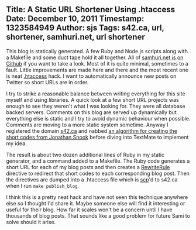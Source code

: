 Title: A Static URL Shortener Using .htaccess
Date: December 10, 2011
Timestamp: 1323584949
Author: sjs
Tags: s42.ca, url, shortener, samhuri.net, url shortener
----

This blog is statically generated. A few Ruby and Node.js scripts along with a Makefile and some duct tape hold it all together. All of [samhuri.net is on Github](GH) if you want to take a look. Most of it is quite minimal, sometimes to a fault. Little improvements are made here and there and the most recent one is neat [.htaccess](htaccess-wiki) hack. I want to automatically announce new posts on Twitter so short URLs are in order.

I try to strike a reasonable balance between writing everything for this site myself and using libraries. A quick look at a few short URL projects was enough to see they weren't what I was looking for. They were all database backed servers. Comments on this blog are served up dynamically but everything else is static and I try to avoid dynamic behaviour when possible. Comments are moving to a more static system sometime. Anyway I registered the domain [s42.ca](s42) and nabbed [an algorithm for creating the short codes from Jonathan Snook](snook) before diving into TextMate to implement my idea.

The result is about two dozen additional lines of Ruby in my static generator, and a command added to a Makefile. The Ruby code generates a short URL for each of my blog posts and then creates a [RewriteRule](RewriteRule) directive to redirect that short codes to each corresponding blog post. Then the directives are dumped into a .htaccess file which is [scp](scp)'d to s42.ca when I run `make publish_blog`.

<script src="https://gist.github.com/1458844.js"></script>

I think this is a pretty neat hack and have not seen this technique anywhere else so I thought I'd share it. Maybe someone else will find it interesting or useful for their blog. How far it scales won't be a concern until I have thousands of blog posts. That sounds like a good problem for future Sami to solve should it arise.

[GH]: https://github.com/samsonjs/samhuri.net
[htaccess-wiki]: http://en.wikipedia.org/wiki/Htaccess
[s42]: http://s42.ca
[snook]: http://snook.ca/archives/php/url-shortener
[RewriteRule]: http://httpd.apache.org/docs/current/mod/mod_rewrite.html#rewriterule
[scp]: http://en.wikipedia.org/wiki/Secure_copy
